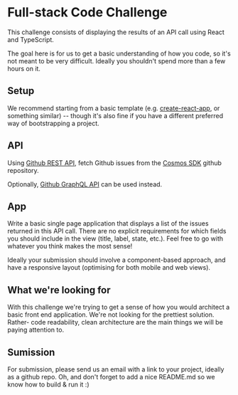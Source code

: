 # Full-stack Code Challenge

This challenge consists of displaying the results of an API call using React and TypeScript.

The goal here is for us to get a basic understanding of how you code, so it's not meant to be very difficult. Ideally you shouldn't spend more than a few hours on it.

## Setup

We recommend starting from a basic template (e.g. [create-react-app](https://reactjs.org/docs/create-a-new-react-app.html), or something similar) -- though it's also fine if you have a different preferred way of bootstrapping a project.


## API

Using [Github REST API](https://docs.github.com/en/free-pro-team@latest/rest), fetch Github issues from the [Cosmos SDK](https://github.com/cosmos/cosmos-sdk) github repository.

Optionally, [Github GraphQL API](https://docs.github.com/en/free-pro-team@latest/graphql) can be used instead.

## App

Write a basic single page application that displays a list of the issues returned in this API call. There are no explicit requirements for which fields you should include in the view (title, label, state, etc.). Feel free to go with whatever you think makes the most sense!

Ideally your submission should involve a component-based approach, and have a responsive layout (optimising for both mobile and web views).

## What we're looking for

With this challenge we're trying to get a sense of how you would architect a basic front end application. We're not looking for the prettiest solution. Rather- code readability, clean architecture are the main things we will be paying attention to.

## Sumission

For submission, please send us an email with a link to your project, ideally as a github repo. Oh, and don't forget to add a nice README.md so we know how to build & run it :)

